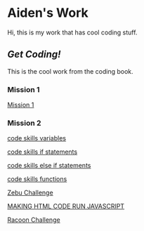 # Aiden's Work

Hi, this is my work that has cool coding stuff.

## *Get Coding!*

This is the cool work from the coding book.

### Mission 1
 
[Mission 1](mission1_book1.html)

### Mission 2

[code skills variables](variable.html)

[code skills if statements](ifstatements.html)

[code skills else if statements](elseifstatements.html)

[code skills functions](functions.html)

[Zebu Challenge](zebu.html)

[MAKING HTML CODE RUN JAVASCRIPT](onclick.html)

[Racoon Challenge](raccoon.html)
